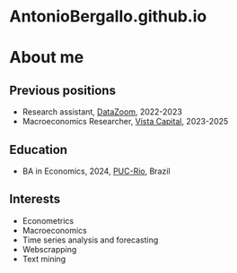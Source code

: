 # AntonioBergallo.github.io

# About me

## Previous positions
- Research assistant, [DataZoom](https://www.econ.puc-rio.br/datazoom/index.html), 2022-2023
- Macroeconomics Researcher, [Vista Capital](https://vistacapital.com.br/), 2023-2025

## Education
- BA in Economics, 2024, [PUC-Rio](https://www.econ.puc-rio.br/), Brazil

## Interests
- Econometrics
- Macroeconomics
- Time series analysis and forecasting
- Webscrapping
- Text mining
